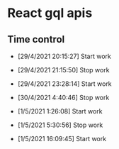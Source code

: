 # React gql apis

## Time control

- [29/4/2021 20:15:27] Start work
- [29/4/2021 21:15:50] Stop work


- [29/4/2021 23:28:14] Start work
- [30/4/2021 4:40:46] Stop work

- [1/5/2021 1:26:08] Start work
- [1/5/2021 5:30:56] Stop work
  
- [1/5/2021 16:09:45] Start work
